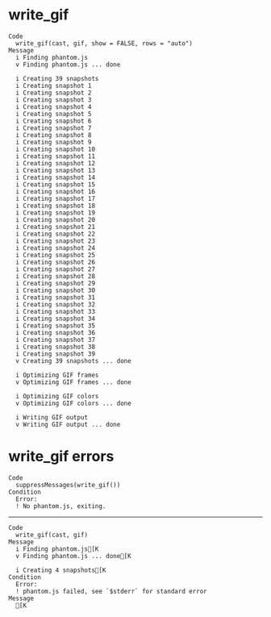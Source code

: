 # write_gif

    Code
      write_gif(cast, gif, show = FALSE, rows = "auto")
    Message
      i Finding phantom.js
      v Finding phantom.js ... done
      
      i Creating 39 snapshots
      i Creating snapshot 1
      i Creating snapshot 2
      i Creating snapshot 3
      i Creating snapshot 4
      i Creating snapshot 5
      i Creating snapshot 6
      i Creating snapshot 7
      i Creating snapshot 8
      i Creating snapshot 9
      i Creating snapshot 10
      i Creating snapshot 11
      i Creating snapshot 12
      i Creating snapshot 13
      i Creating snapshot 14
      i Creating snapshot 15
      i Creating snapshot 16
      i Creating snapshot 17
      i Creating snapshot 18
      i Creating snapshot 19
      i Creating snapshot 20
      i Creating snapshot 21
      i Creating snapshot 22
      i Creating snapshot 23
      i Creating snapshot 24
      i Creating snapshot 25
      i Creating snapshot 26
      i Creating snapshot 27
      i Creating snapshot 28
      i Creating snapshot 29
      i Creating snapshot 30
      i Creating snapshot 31
      i Creating snapshot 32
      i Creating snapshot 33
      i Creating snapshot 34
      i Creating snapshot 35
      i Creating snapshot 36
      i Creating snapshot 37
      i Creating snapshot 38
      i Creating snapshot 39
      v Creating 39 snapshots ... done
      
      i Optimizing GIF frames
      v Optimizing GIF frames ... done
      
      i Optimizing GIF colors
      v Optimizing GIF colors ... done
      
      i Writing GIF output
      v Writing GIF output ... done
      

# write_gif errors

    Code
      suppressMessages(write_gif())
    Condition
      Error:
      ! No phantom.js, exiting.

---

    Code
      write_gif(cast, gif)
    Message
      i Finding phantom.js[K
      v Finding phantom.js ... done[K
      
      i Creating 4 snapshots[K
    Condition
      Error:
      ! phantom.js failed, see `$stderr` for standard error
    Message
      [K

